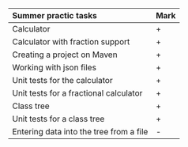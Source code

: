 <div id="name", align="center">

| Summer practic tasks | Mark |
|:----------------|----------------|
| Calculator | + |
| Calculator with fraction support | + |
| Creating a project on Maven | + |
| Working with json files | + |
| Unit tests for the calculator | + |
| Unit tests for a fractional calculator | + |
| Class tree | + |
| Unit tests for a class tree | + |
| Entering data into the tree from a file | - |

</div>
